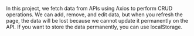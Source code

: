 In this project, we fetch data from APIs using Axios to perform CRUD operations. We can add, remove, and edit data, but when you refresh the page, the data will be lost because we cannot update it permanently on the API. If you want to store the data permanently, you can use localStorage.
